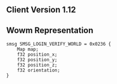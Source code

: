 ## Client Version 1.12

## Wowm Representation
```rust,ignore
smsg SMSG_LOGIN_VERIFY_WORLD = 0x0236 {
    Map map;    
    f32 position_x;    
    f32 position_y;    
    f32 position_z;    
    f32 orientation;    
}

```
